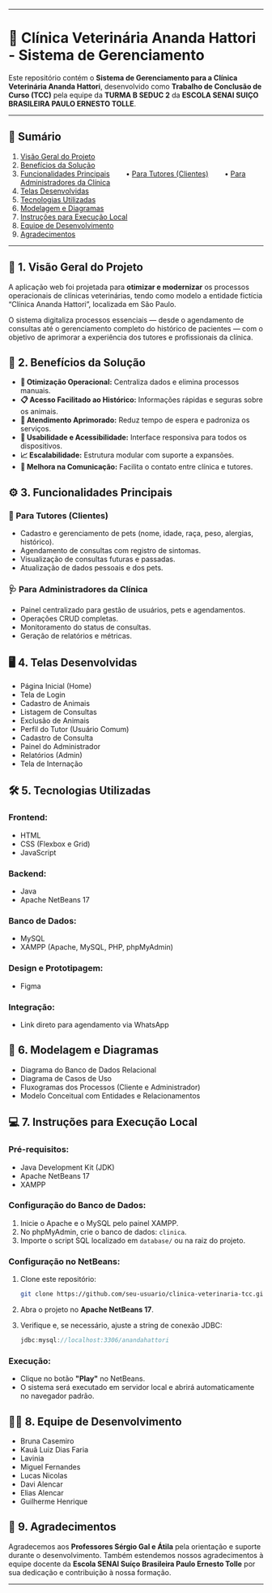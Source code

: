 
---

# 🐾 Clínica Veterinária Ananda Hattori - Sistema de Gerenciamento

Este repositório contém o **Sistema de Gerenciamento para a Clínica Veterinária Ananda Hattori**, desenvolvido como **Trabalho de Conclusão de Curso (TCC)** pela equipe da **TURMA B SEDUC 2** da **ESCOLA SENAI SUIÇO BRASILEIRA PAULO ERNESTO TOLLE**.

---

## 📑 Sumário

1. [Visão Geral do Projeto](README.md#-1-visão-geral-do-projeto)
2. [Benefícios da Solução](README.md#-#2-benefícios-da-solução)
3. [Funcionalidades Principais](README.md#-#3-funcionalidades-principais)
     • [Para Tutores (Clientes)](README.md#-#-para-tutores-clientes)
     • [Para Administradores da Clínica](README.md#-#-para-administradores-da-clínica)
4. [Telas Desenvolvidas](README.md#-#4-telas-desenvolvidas)
5. [Tecnologias Utilizadas](README.md#-#5-tecnologias-utilizadas)
6. [Modelagem e Diagramas](README.md#-#6-modelagem-e-diagramas)
7. [Instruções para Execução Local](README.md#-#7-instruções-para-execução-local)
8. [Equipe de Desenvolvimento](README.md#-#8-equipe-de-desenvolvimento)
9. [Agradecimentos](README.md#-#9-agradecimentos)

---


## 📌 1. Visão Geral do Projeto

A aplicação web foi projetada para **otimizar e modernizar** os processos operacionais de clínicas veterinárias, tendo como modelo a entidade fictícia “Clínica Ananda Hattori”, localizada em São Paulo.

O sistema digitaliza processos essenciais — desde o agendamento de consultas até o gerenciamento completo do histórico de pacientes — com o objetivo de aprimorar a experiência dos tutores e profissionais da clínica.

## 🚀 2. Benefícios da Solução

* **🔧 Otimização Operacional:** Centraliza dados e elimina processos manuais.
* **📋 Acesso Facilitado ao Histórico:** Informações rápidas e seguras sobre os animais.
* **🏥 Atendimento Aprimorado:** Reduz tempo de espera e padroniza os serviços.
* **📱 Usabilidade e Acessibilidade:** Interface responsiva para todos os dispositivos.
* **📈 Escalabilidade:** Estrutura modular com suporte a expansões.
* **💬 Melhora na Comunicação:** Facilita o contato entre clínica e tutores.

## ⚙️ 3. Funcionalidades Principais

### 👤 Para Tutores (Clientes)

* Cadastro e gerenciamento de pets (nome, idade, raça, peso, alergias, histórico).
* Agendamento de consultas com registro de sintomas.
* Visualização de consultas futuras e passadas.
* Atualização de dados pessoais e dos pets.

### 🩺 Para Administradores da Clínica

* Painel centralizado para gestão de usuários, pets e agendamentos.
* Operações CRUD completas.
* Monitoramento do status de consultas.
* Geração de relatórios e métricas.

## 🖥️ 4. Telas Desenvolvidas

* Página Inicial (Home)
* Tela de Login
* Cadastro de Animais
* Listagem de Consultas
* Exclusão de Animais
* Perfil do Tutor (Usuário Comum)
* Cadastro de Consulta
* Painel do Administrador
* Relatórios (Admin)
* Tela de Internação

## 🛠️ 5. Tecnologias Utilizadas

### Frontend:

* HTML
* CSS (Flexbox e Grid)
* JavaScript

### Backend:

* Java
* Apache NetBeans 17

### Banco de Dados:

* MySQL
* XAMPP (Apache, MySQL, PHP, phpMyAdmin)

### Design e Prototipagem:

* Figma

### Integração:

* Link direto para agendamento via WhatsApp

## 🧩 6. Modelagem e Diagramas

* Diagrama do Banco de Dados Relacional
* Diagrama de Casos de Uso
* Fluxogramas dos Processos (Cliente e Administrador)
* Modelo Conceitual com Entidades e Relacionamentos

## 💻 7. Instruções para Execução Local

### Pré-requisitos:

* Java Development Kit (JDK)
* Apache NetBeans 17
* XAMPP

### Configuração do Banco de Dados:

1. Inicie o Apache e o MySQL pelo painel XAMPP.
2. No phpMyAdmin, crie o banco de dados: `clinica`.
3. Importe o script SQL localizado em `database/` ou na raiz do projeto.

### Configuração no NetBeans:

1. Clone este repositório:

   ```bash
   git clone https://github.com/seu-usuario/clinica-veterinaria-tcc.git
   ```
2. Abra o projeto no **Apache NetBeans 17**.
3. Verifique e, se necessário, ajuste a string de conexão JDBC:

   ```java
   jdbc:mysql://localhost:3306/anandahattori
   ```

### Execução:

* Clique no botão **"Play"** no NetBeans.
* O sistema será executado em servidor local e abrirá automaticamente no navegador padrão.

## 👩‍💻 8. Equipe de Desenvolvimento

* Bruna Casemiro
* Kauã Luiz Dias Faria
* Lavinia
* Miguel Fernandes
* Lucas Nicolas
* Davi Alencar
* Elias Alencar
* Guilherme Henrique

## 🙏 9. Agradecimentos

Agradecemos aos **Professores Sérgio Gal e Átila** pela orientação e suporte durante o desenvolvimento. Também estendemos nossos agradecimentos à equipe docente da **Escola SENAI Suíço Brasileira Paulo Ernesto Tolle** por sua dedicação e contribuição à nossa formação.

---


